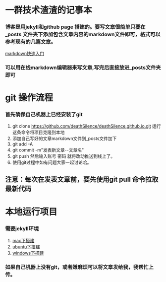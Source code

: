 # 一群技术渣渣的记事本

### 博客是用jekyll和github page 搭建的。要写文章很简单只要在_posts 文件夹下添加包含文章内容的markdown文件即可，格式可以参考现有的几篇文章。
[markdown快速入门](http://www.jianshu.com/p/q81RER)

### 可以用在线markdown编辑器来写文章,写完后直接放进_posts文件夹即可

# git 操作流程

### 首先确保自己机器上已经安装了git

1. git clone https://github.com/deathSilence/deathSilence.github.io.git   运行这条命令将项目克隆到本地
2. 添加自己写好的文章markdown文件到_posts文件加下
3. git add -A  
4. git commit -m"发表新文章--文章名" 
4. git push 然后输入账号 密码 就将改动推送到线上了。
5. 使用git过程中如有问题大家一起讨论哈。

## 注意：每次在发表文章前，要先使用git pull 命令拉取最新代码

# 本地运行项目
    
### 需要jekyll环境

1. [mac下搭建](http://www.jianshu.com/p/07064eb79740)
2. [ubuntu下搭建](http://www.jianshu.com/p/48add18c421d)
3. [windows下搭建](http://www.jianshu.com/p/310d796cf5f3)


### 如果自己机器上没有git，或者嫌麻烦可以将文章发给我，我帮忙上传。
